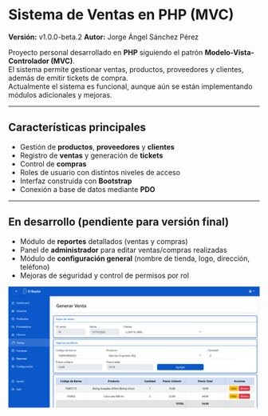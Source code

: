 # Sistema de Ventas en PHP (MVC)

**Versión:** v1.0.0-beta.2
**Autor:** Jorge Ángel Sánchez Pérez  

Proyecto personal desarrollado en **PHP** siguiendo el patrón **Modelo-Vista-Controlador (MVC)**.  
El sistema permite gestionar ventas, productos, proveedores y clientes, además de emitir tickets de compra.  
Actualmente el sistema es funcional, aunque aún se están implementando módulos adicionales y mejoras.

---------------

## Características principales

- Gestión de **productos**, **proveedores** y **clientes**  
- Registro de **ventas** y generación de **tickets**  
- Control de **compras**  
- Roles de usuario con distintos niveles de acceso  
- Interfaz construida con **Bootstrap**  
- Conexión a base de datos mediante **PDO**

---------------

## En desarrollo (pendiente para versión final)

- Módulo de **reportes** detallados (ventas y compras)
- Panel de **administrador** para editar ventas/compras realizadas
- Módulo de **configuración general** (nombre de tienda, logo, dirección, teléfono)
- Mejoras de seguridad y control de permisos por rol



![Captura del sistema](public/assets/image.png)
